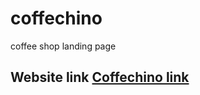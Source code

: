 # coffechino
coffee shop landing page

## Website link [Coffechino link](https://mann-webspider.github.io/coffechino/)
